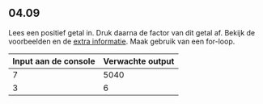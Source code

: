 ## 04.09
Lees een positief getal in. Druk daarna de factor van dit getal af. Bekijk de voorbeelden en de
[extra informatie](https://www.britannica.com/science/factorial). Maak gebruik van een for-loop.

| Input aan de console | Verwachte output |
|----------------------|------------------|
| 7 | 5040 |
| 3 | 6 |